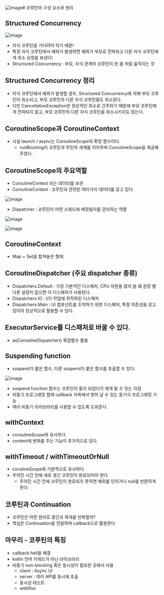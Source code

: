 ![image](https://github.com/HyangKeunChoi/TIL-Today-I-Learned-/assets/49984996/bdc70be7-374b-4dfb-92ed-caa8d1af5cc9)# 코루틴의 구성 요소와 원리

## Structured Concurrency

![image](https://github.com/HyangKeunChoi/TIL-Today-I-Learned-/assets/49984996/15f0adb7-e028-4f74-a72d-edfa09442a31)

+ 자식 코루틴을 기다려야 하기 때문!
+ 특정 자식 코루틴에서 예외가 발생하면 예외가 부모로 전파되고 다른 자식 코루틴에게 취소 요청을 보낸다!
+ Structured Concurrency : 부모, 자식 관계의 코루틴이 한 몸 처럼 움직이는 것

## Structured Concurrency 정리
+ 자식 코루틴에서 예외가 발생할 경우, Structured Concurrency에 의해 부모 코루틴이 취소되고, 부모 코루틴의 다른 자식 코루틴들도 취소된다.
+ 다만 CancellationException은 정상적인 취소로 간주하기 때문에 부모 코루틴에게 전파되지 않고, 부모 코루틴의 다른 자식 코루틴을 취소시키지도 않는다.

## CoroutineScope과 CoroutineContext
+ 사실 launch / async는 CoroutineScope의 확장 함수이다.
  - runBlocking이 코루틴과 루틴의 세계를 이어주며 CoroutineScope을 제공해 주었다.
 
 ## CoroutineScope의 주요역할
 + CoroutineContext 라는 데이터를 보관
 + CoroutineContext : 코루틴과 관련된 여러가지 데이터를 갖고 있다.

![image](https://github.com/HyangKeunChoi/TIL-Today-I-Learned-/assets/49984996/195a8b9a-3263-48e4-bf36-954cb5c59ead)

+ Dispatcher : 코루틴이 어떤 스레드에 배정될지를 관리하는 역할

![image](https://github.com/HyangKeunChoi/TIL-Today-I-Learned-/assets/49984996/8de8c3f0-f885-4e44-a48a-860a3e150d8b)

![image](https://github.com/HyangKeunChoi/TIL-Today-I-Learned-/assets/49984996/a4c6508d-0ecf-47d8-a46a-bf0d5df49c89)

## CoroutineContext
+ Map + Set을 합쳐놓은 형태

## CoroutineDispatcher (주요 dispatcher 종류)
+ Dispatchers.Default : 가장 기본적인 디스패처, CPU 자원을 많이 쓸 떄 권장 별다른 설정이 없으면 이 디스패처가 사용된다.
+ Dispatchers.IO : I/O 작업에 최적화된 디스패처
+ Dispatchers.Main : UI 컴포넌트를 조작하기 위한 디스패처, 특정 의존성을 갖고 있어야 정상적으로 활용할 수 있다.

## ExecutorService를 디스패처로 바꿀 수 있다.
+ asCoroutineDispatcher() 확장함수 활용

## Suspending function
+ suspend가 붙은 함수, 다른 suspend가 붙은 함수를 호출할 수 있다.

![image](https://github.com/HyangKeunChoi/TIL-Today-I-Learned-/assets/49984996/3c3cb943-c6f6-41ef-b511-b1174b6395ee)

+ suspend function 함수는 코루틴이 중지 되었다가 재개 될 수 잇는 지점
+ 비동기 프로그래밍 할때 callback 지옥에서 벗어 날 수 있는 동기식 프로그래밍 가능
+ 여러 비동기 라이브러리를 사용할 수 있도록 도와준다.

## withContext
+ coroutineScope와 유사하다.
+ context에 변화를 주는 기능이 추가적으로 있다.

## withTimeout / withTimeoutOrNull
+ corutineScope와 기본적으로 유사하다.
+ 주어진 시간 안에 새로 생긴 코루틴이 완료되어야 한다.
  - 주어진 시간 안에 코루틴이 완료되지 못하면 예외를 던지거나 null을 반환하게 된다.

## 코루틴과 Continuation
+ 코루틴은 어떤 원리로 중단과 재개를 반복할까?
+ 핵심은 Continuation을 전달하며 callback으로 활용한다

## 마무리 - 코루틴의 특징
+ callback hell을 해결
+ kotlin 언어 키워드가 아닌 라이브러리
+ 비동기 non-blocking 혹은 동시성이 필요한 곳에서 사용
  - client : Async UI
  - server : 여러 API를 동시에 호출
  - 동시성 테스트
  - webflux
 
  
